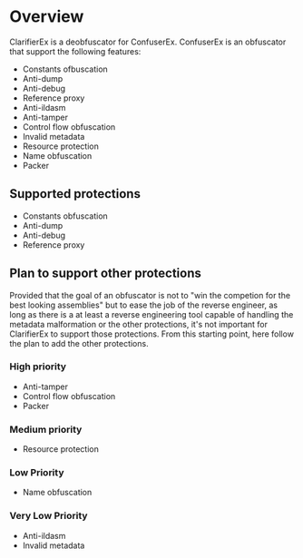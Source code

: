 # Overview

ClarifierEx is a deobfuscator for ConfuserEx.
ConfuserEx is an obfuscator that support the following features:
  - Constants ofbuscation
  - Anti-dump
  - Anti-debug
  - Reference proxy
  - Anti-ildasm
  - Anti-tamper
  - Control flow obfuscation
  - Invalid metadata
  - Resource protection
  - Name obfuscation
  - Packer


## Supported protections
  - Constants obfuscation
  - Anti-dump
  - Anti-debug
  - Reference proxy

## Plan to support other protections
Provided that the goal of an obfuscator is not to "win the competion for the best looking assemblies" but to ease the job of the reverse engineer, as long as there is a at least a reverse engineering tool capable of handling the metadata malformation or the other protections, it's not important for ClarifierEx to support those protections. From this starting point, here follow the plan to add the other protections.
### High priority
  - Anti-tamper
  - Control flow obfuscation
  - Packer
### Medium priority
  - Resource protection
### Low Priority
  - Name obfuscation
### Very Low Priority
  - Anti-ildasm
  - Invalid metadata
